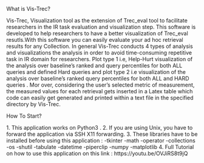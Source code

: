 What is Vis-Trec?
<p>
Vis-Trec, Visualization tool as the extension of Trec_eval tool to facilitate researchers in the IR task evaluation and visualization step.
This software is developed to help researchers to have a better visualization  of Trec_eval resutls.With this software you can easily evaluate your ad hoc retrieval results for any Collection. 
In general Vis-Trec conducts 4 types of analysis and visualizations the analysis in order to avoid time-consuming repetitive task in IR domain for researchers. Plot type 1 i.e, Help-Hurt visualization of the analysis over baseline’s ranked and query percentiles for both ALL queries and defined Hard queries and plot type 2  i.e  visualization of the analysis over baseline’s ranked query percentiles for both ALL and HARD queries . Mor over, considering the user’s selected metric of measurement, the measured values for each retrieval gets inserted in a Latex table which code can easily get generated and printed within a text file in the specified directory by Vis-Trec. 
</p>

How To Start?

<p>
1. This application works on Python3 . 
2. If you are using Unix, you have to forward the application via SSH X11 forwarding. 
3. These libraries have to be installed before using this application : 
-tkinter  -math   -operator   -collections  -os   -shutil   -tabulate   -datetime   -piperclip    -numpy    -matplotlib
4. Full Tutorial on how to use this application on this link :
https://youtu.be/OVJiRS8t9jQ
</p>
